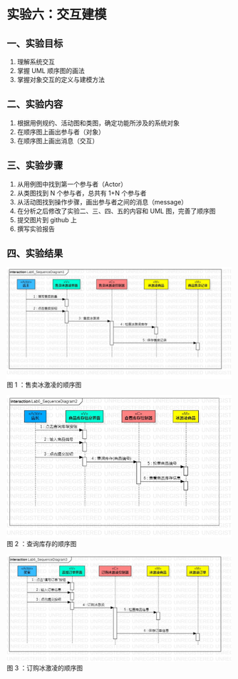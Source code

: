# 实验六：交互建模

## 一、实验目标

1. 理解系统交互  
2. 掌握 UML 顺序图的画法
3. 掌握对象交互的定义与建模方法

## 二、实验内容

1. 根据用例规约、活动图和类图，确定功能所涉及的系统对象
2. 在顺序图上画出参与者（对象）
3. 在顺序图上画出消息（交互）

## 三、实验步骤

1. 从用例图中找到第一个参与者（Actor）
2. 从类图找到 N 个参与者，总共有 1+N 个参与者
3. 从活动图找到操作步骤，画出参与者之间的消息（message）
4. 在分析之后修改了实验二、三、四、五的内容和 UML 图，完善了顺序图
5. 提交图片到 github 上
6. 撰写实验报告

## 四、实验结果

![售卖冰激凌顺序图](./Lab6_SequenceDiagram1.jpg)  
图 1 ：售卖冰激凌的顺序图

![查询库存顺序图](./Lab6_SequenceDiagram2.jpg)  
图 2 ：查询库存的顺序图

![订购冰激凌顺序图](./Lab6_SequenceDiagram3.jpg)  
图 3 ：订购冰激凌的顺序图
